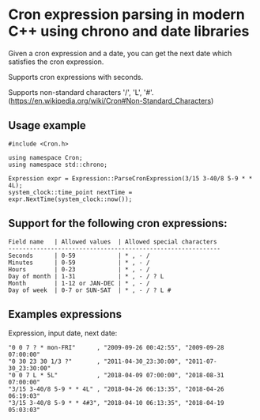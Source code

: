 Cron expression parsing in modern C++ using chrono and date libraries
===================================================================

Given a cron expression and a date, you can get the next date which satisfies the cron expression.

Supports cron expressions with seconds.

Supports non-standard characters '/', 'L', '#'. (https://en.wikipedia.org/wiki/Cron#Non-Standard_Characters)

**Usage example**
-------------

    #include <Cron.h>

    using namespace Cron;
    using namespace std::chrono;
    
    Expression expr = Expression::ParseCronExpression(3/15 3-40/8 5-9 * * 4L);
    system_clock::time_point nextTime = expr.NextTime(system_clock::now());

**Support for the following cron expressions:**
-------------

```
Field name   | Allowed values  | Allowed special characters
------------------------------------------------------------
Seconds      | 0-59            | * , - /
Minutes      | 0-59            | * , - /
Hours        | 0-23            | * , - /
Day of month | 1-31            | * , - / ? L
Month        | 1-12 or JAN-DEC | * , - /
Day of week  | 0-7 or SUN-SAT  | * , - / ? L #
```

**Examples expressions**
--------------------

Expression, input date, next date:

    "0 0 7 ? * mon-FRI"      , "2009-09-26 00:42:55", "2009-09-28 07:00:00"
    "0 30 23 30 1/3 ?"       , "2011-04-30_23:30:00", "2011-07-30_23:30:00"
    "0 0 7 L * 5L"           , "2018-04-09 07:00:00", "2018-08-31 07:00:00"
    "3/15 3-40/8 5-9 * * 4L" , "2018-04-26 06:13:35", "2018-04-26 06:19:03"
    "3/15 3-40/8 5-9 * * 4#3", "2018-04-10 06:13:35", "2018-04-19 05:03:03"
    
